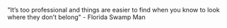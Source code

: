 "It’s too professional and things are easier to find when you know to look where they don’t belong" - Florida Swamp Man

